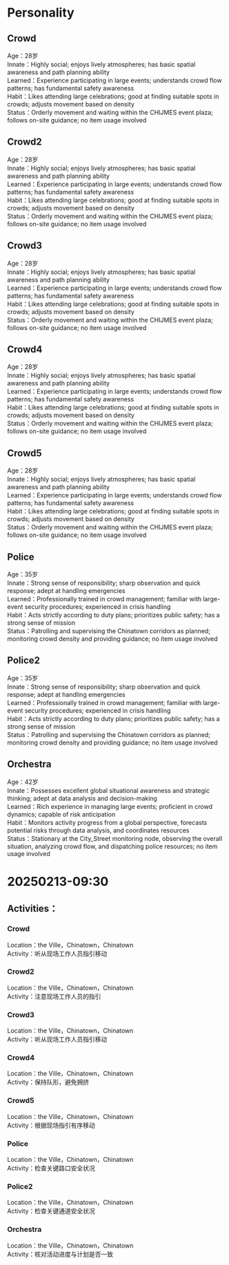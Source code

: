 # Personality

## Crowd

Age：28岁  
Innate：Highly social; enjoys lively atmospheres; has basic spatial awareness and path planning ability  
Learned：Experience participating in large events; understands crowd flow patterns; has fundamental safety awareness  
Habit：Likes attending large celebrations; good at finding suitable spots in crowds; adjusts movement based on density  
Status：Orderly movement and waiting within the CHIJMES event plaza; follows on-site guidance; no item usage involved

## Crowd2

Age：28岁  
Innate：Highly social; enjoys lively atmospheres; has basic spatial awareness and path planning ability  
Learned：Experience participating in large events; understands crowd flow patterns; has fundamental safety awareness  
Habit：Likes attending large celebrations; good at finding suitable spots in crowds; adjusts movement based on density  
Status：Orderly movement and waiting within the CHIJMES event plaza; follows on-site guidance; no item usage involved

## Crowd3

Age：28岁  
Innate：Highly social; enjoys lively atmospheres; has basic spatial awareness and path planning ability  
Learned：Experience participating in large events; understands crowd flow patterns; has fundamental safety awareness  
Habit：Likes attending large celebrations; good at finding suitable spots in crowds; adjusts movement based on density  
Status：Orderly movement and waiting within the CHIJMES event plaza; follows on-site guidance; no item usage involved

## Crowd4

Age：28岁  
Innate：Highly social; enjoys lively atmospheres; has basic spatial awareness and path planning ability  
Learned：Experience participating in large events; understands crowd flow patterns; has fundamental safety awareness  
Habit：Likes attending large celebrations; good at finding suitable spots in crowds; adjusts movement based on density  
Status：Orderly movement and waiting within the CHIJMES event plaza; follows on-site guidance; no item usage involved

## Crowd5

Age：28岁  
Innate：Highly social; enjoys lively atmospheres; has basic spatial awareness and path planning ability  
Learned：Experience participating in large events; understands crowd flow patterns; has fundamental safety awareness  
Habit：Likes attending large celebrations; good at finding suitable spots in crowds; adjusts movement based on density  
Status：Orderly movement and waiting within the CHIJMES event plaza; follows on-site guidance; no item usage involved

## Police

Age：35岁  
Innate：Strong sense of responsibility; sharp observation and quick response; adept at handling emergencies  
Learned：Professionally trained in crowd management; familiar with large-event security procedures; experienced in crisis handling  
Habit：Acts strictly according to duty plans; prioritizes public safety; has a strong sense of mission  
Status：Patrolling and supervising the Chinatown corridors as planned; monitoring crowd density and providing guidance; no item usage involved

## Police2

Age：35岁  
Innate：Strong sense of responsibility; sharp observation and quick response; adept at handling emergencies  
Learned：Professionally trained in crowd management; familiar with large-event security procedures; experienced in crisis handling  
Habit：Acts strictly according to duty plans; prioritizes public safety; has a strong sense of mission  
Status：Patrolling and supervising the Chinatown corridors as planned; monitoring crowd density and providing guidance; no item usage involved

## Orchestra

Age：42岁  
Innate：Possesses excellent global situational awareness and strategic thinking; adept at data analysis and decision-making  
Learned：Rich experience in managing large events; proficient in crowd dynamics; capable of risk anticipation  
Habit：Monitors activity progress from a global perspective, forecasts potential risks through data analysis, and coordinates resources  
Status：Stationary at the City_Street monitoring node, observing the overall situation, analyzing crowd flow, and dispatching police resources; no item usage involved

# 20250213-09:30

## Activities：

### Crowd
Location：the Ville，Chinatown，Chinatown  
Activity：听从现场工作人员指引移动  

### Crowd2
Location：the Ville，Chinatown，Chinatown  
Activity：注意现场工作人员的指引  

### Crowd3
Location：the Ville，Chinatown，Chinatown  
Activity：听从现场工作人员指引移动  

### Crowd4
Location：the Ville，Chinatown，Chinatown  
Activity：保持队形，避免拥挤  

### Crowd5
Location：the Ville，Chinatown，Chinatown  
Activity：根据现场指引有序移动  

### Police
Location：the Ville，Chinatown，Chinatown  
Activity：检查关键路口安全状况  

### Police2
Location：the Ville，Chinatown，Chinatown  
Activity：检查关键通道安全状况  

### Orchestra
Location：the Ville，Chinatown，Chinatown  
Activity：核对活动进度与计划是否一致  



